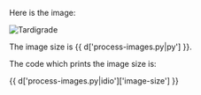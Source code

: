 Here is the image:

![Tardigrade](tardigrade.jpg)

The image size is {{ d['process-images.py|py'] }}.

The code which prints the image size is:

{{ d['process-images.py|idio']['image-size'] }}
